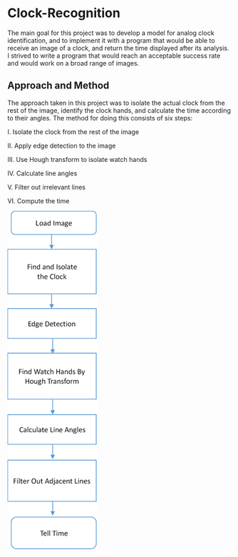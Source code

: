 # Clock-Recognition
The main goal for this project was to develop a model for analog clock identification, and to implement it with a program that would be able to receive an image of a clock, and return the time displayed after its analysis. I strived to write a program that would reach an acceptable success rate and would work on a broad range of images.

## Approach and Method
The approach taken in this project was to isolate the actual clock from the rest of the image, identify the clock hands, and calculate the time according to their angles.
The method for doing this consists of six steps:

I.	Isolate the clock from the rest of the image

II.	Apply edge detection to the image

III.	Use Hough transform to isolate watch hands

IV.	Calculate line angles

V.	Filter out irrelevant lines

VI.	Compute the time

![](https://github.com/ZikeiWong/Clock-Recognition/blob/master/Process%20Graph.png)
